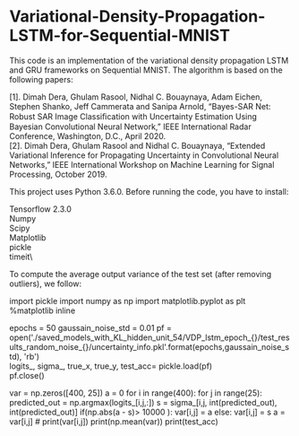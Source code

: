 # Variational-Density-Propagation-LSTM-for-Sequential-MNIST
This code is an implementation of the variational density propagation LSTM and GRU frameworks on Sequential MNIST. 
The algorithm is based on the following papers:

[1].	Dimah Dera, Ghulam Rasool, Nidhal C. Bouaynaya, Adam Eichen, Stephen Shanko, Jeff Cammerata and Sanipa Arnold, “Bayes-SAR Net: Robust SAR Image Classiﬁcation with Uncertainty Estimation Using Bayesian Convolutional Neural Network,” IEEE International Radar Conference, Washington, D.C., April 2020.  
[2].	Dimah Dera, Ghulam Rasool and Nidhal C. Bouaynaya, “Extended Variational Inference for Propagating Uncertainty in Convolutional Neural Networks,” IEEE International Workshop on Machine Learning for Signal Processing, October 2019.

This project uses Python 3.6.0. Before running the code, you have to install:

Tensorflow 2.3.0\
Numpy\
Scipy\
Matplotlib\
pickle\
timeit\

To compute the average output variance of the test set (after removing outliers), we follow:

import pickle
import numpy as np
import matplotlib.pyplot as plt
%matplotlib inline

epochs = 50
gaussain_noise_std = 0.01
pf = open('./saved_models_with_KL_hidden_unit_54/VDP_lstm_epoch_{}/test_results_random_noise_{}/uncertainty_info.pkl'.format(epochs,gaussain_noise_std), 'rb')         
logits_, sigma_, true_x, true_y, test_acc= pickle.load(pf)                                                   
pf.close()

 
var = np.zeros([400, 25])
a = 0
for i in range(400):
    for j in range(25):
        predicted_out = np.argmax(logits_[i,j,:])
        s = sigma_[i,j, int(predicted_out), int(predicted_out)]
        if(np.abs(a - s)> 10000 ):
            var[i,j] = a
        else:
            var[i,j] = s
        a = var[i,j]
      #  print(var[i,j])
print(np.mean(var))
print(test_acc)

